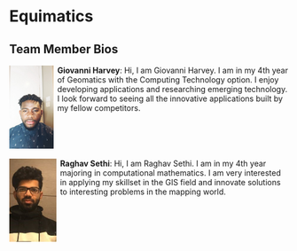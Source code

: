 # Equimatics

## Team Member Bios

<img src="../images/giovanni.jpg" style="max-height:150px; margin:0 .5em .25em 0; float: left;" /> **Giovanni Harvey**: Hi, I am Giovanni Harvey. I am in my 4th  year of Geomatics with the Computing Technology option. I enjoy developing applications and researching emerging technology. I look forward to seeing all the innovative applications built by my fellow competitors.<br style="clear:both;" />

<img src="../images/raghav.jpg" style="max-height:150px; margin:0 .5em .25em 0; float: left;" /> **Raghav Sethi**: Hi, I am Raghav Sethi. I am in my 4th year majoring in computational mathematics. I am very interested in applying my skillset in the GIS field and innovate solutions to interesting problems in the mapping world.<br style="clear:both;" />